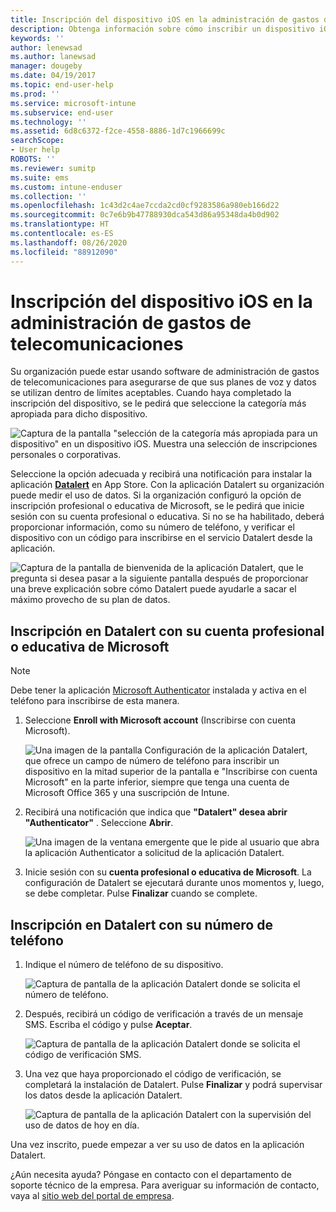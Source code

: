 ```yaml
---
title: Inscripción del dispositivo iOS en la administración de gastos de telecomunicaciones con Intune
description: Obtenga información sobre cómo inscribir un dispositivo iOS en la administración de gastos de telecomunicaciones.
keywords: ''
author: lenewsad
ms.author: lanewsad
manager: dougeby
ms.date: 04/19/2017
ms.topic: end-user-help
ms.prod: ''
ms.service: microsoft-intune
ms.subservice: end-user
ms.technology: ''
ms.assetid: 6d8c6372-f2ce-4558-8886-1d7c1966699c
searchScope:
- User help
ROBOTS: ''
ms.reviewer: sumitp
ms.suite: ems
ms.custom: intune-enduser
ms.collection: ''
ms.openlocfilehash: 1c43d2c4ae7ccda2cd0cf9283586a980eb166d22
ms.sourcegitcommit: 0c7e6b9b47788930dca543d86a95348da4b0d902
ms.translationtype: HT
ms.contentlocale: es-ES
ms.lasthandoff: 08/26/2020
ms.locfileid: "88912090"
---
```

# <a name="enroll-your-ios-device-in-telecom-expense-management"></a>Inscripción del dispositivo iOS en la administración de gastos de telecomunicaciones

Su organización puede estar usando software de administración de gastos de telecomunicaciones para asegurarse de que sus planes de voz y datos se utilizan dentro de límites aceptables. Cuando haya completado la inscripción del dispositivo, se le pedirá que seleccione la categoría más apropiada para dicho dispositivo.

  ![Captura de la pantalla "selección de la categoría más apropiada para un dispositivo" en un dispositivo iOS. Muestra una selección de inscripciones personales o corporativas.](./media/ios-enroll-10-tem-select-best-category.png)

Seleccione la opción adecuada y recibirá una notificación para instalar la aplicación [__Datalert__](https://itunes.apple.com/app/datalert/id771029268?mt=8) en App Store. Con la aplicación Datalert su organización puede medir el uso de datos. Si la organización configuró la opción de inscripción profesional o educativa de Microsoft, se le pedirá que inicie sesión con su cuenta profesional o educativa. Si no se ha habilitado, deberá proporcionar información, como su número de teléfono, y verificar el dispositivo con un código para inscribirse en el servicio Datalert desde la aplicación.

  ![Captura de la pantalla de bienvenida de la aplicación Datalert, que le pregunta si desea pasar a la siguiente pantalla después de proporcionar una breve explicación sobre cómo Datalert puede ayudarle a sacar el máximo provecho de su plan de datos.](./media/ios-enroll-11-tem-datalert-setup.png)

## <a name="enroll-into-datalert-using-your-microsoft-work-or-school-account"></a>Inscripción en Datalert con su cuenta profesional o educativa de Microsoft

> [!NOTE]
> Debe tener la aplicación [Microsoft Authenticator](/azure/multi-factor-authentication/end-user/microsoft-authenticator-app-how-to) instalada y activa en el teléfono para inscribirse de esta manera.

1. Seleccione __Enroll with Microsoft account__ (Inscribirse con cuenta Microsoft).

   ![Una imagen de la pantalla Configuración de la aplicación Datalert, que ofrece un campo de número de teléfono para inscribir un dispositivo en la mitad superior de la pantalla e "Inscribirse con cuenta Microsoft" en la parte inferior, siempre que tenga una cuenta de Microsoft Office 365 y una suscripción de Intune.](./media/ios-enroll-11a-tem-datalert-enroll-msft-account.png)

2. Recibirá una notificación que indica que __"Datalert" desea abrir "Authenticator"__ . Seleccione __Abrir__.

   ![Una imagen de la ventana emergente que le pide al usuario que abra la aplicación Authenticator a solicitud de la aplicación Datalert.](./media/ios-enroll-11b-tem-datalert-open-authenticator.png)

3. Inicie sesión con su __cuenta profesional o educativa de Microsoft__. La configuración de Datalert se ejecutará durante unos momentos y, luego, se debe completar. Pulse __Finalizar__ cuando se complete.

## <a name="enroll-into-datalert-using-your-phone-number"></a>Inscripción en Datalert con su número de teléfono

1. Indique el número de teléfono de su dispositivo.

   ![Captura de pantalla de la aplicación Datalert donde se solicita el número de teléfono.](./media/ios-enroll-12-tem-datalert-phone-number.png)

2. Después, recibirá un código de verificación a través de un mensaje SMS. Escriba el código y pulse __Aceptar__.

   ![Captura de pantalla de la aplicación Datalert donde se solicita el código de verificación SMS.](./media/ios-enroll-13-tem-datalert-sms.png)

3. Una vez que haya proporcionado el código de verificación, se completará la instalación de Datalert. Pulse __Finalizar__ y podrá supervisar los datos desde la aplicación Datalert.

   ![Captura de pantalla de la aplicación Datalert con la supervisión del uso de datos de hoy en día.](./media/ios-enroll-14-tem-datalert-monitoring-active.png)

Una vez inscrito, puede empezar a ver su uso de datos en la aplicación Datalert.

¿Aún necesita ayuda? Póngase en contacto con el departamento de soporte técnico de la empresa. Para averiguar su información de contacto, vaya al [sitio web del portal de empresa](https://go.microsoft.com/fwlink/?linkid=2010980).
